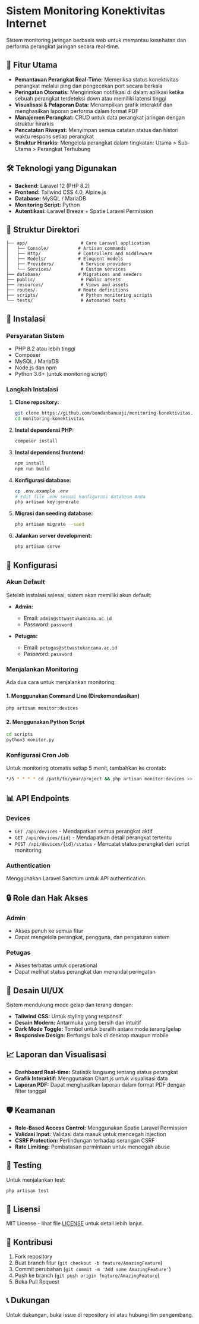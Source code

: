 # Sistem Monitoring Konektivitas Internet

Sistem monitoring jaringan berbasis web untuk memantau kesehatan dan performa perangkat jaringan secara real-time.

## 🚀 Fitur Utama

- **Pemantauan Perangkat Real-Time:** Memeriksa status konektivitas perangkat melalui ping dan pengecekan port secara berkala
- **Peringatan Otomatis:** Mengirimkan notifikasi di dalam aplikasi ketika sebuah perangkat terdeteksi down atau memiliki latensi tinggi
- **Visualisasi & Pelaporan Data:** Menampilkan grafik interaktif dan menghasilkan laporan performa dalam format PDF
- **Manajemen Perangkat:** CRUD untuk data perangkat jaringan dengan struktur hirarkis
- **Pencatatan Riwayat:** Menyimpan semua catatan status dan histori waktu respons setiap perangkat
- **Struktur Hirarkis:** Mengelola perangkat dalam tingkatan: Utama > Sub-Utama > Perangkat Terhubung

## 🛠️ Teknologi yang Digunakan

- **Backend:** Laravel 12 (PHP 8.2)
- **Frontend:** Tailwind CSS 4.0, Alpine.js
- **Database:** MySQL / MariaDB
- **Monitoring Script:** Python
- **Autentikasi:** Laravel Breeze + Spatie Laravel Permission

## 📁 Struktur Direktori

```
├── app/                    # Core Laravel application
│   ├── Console/           # Artisan commands
│   ├── Http/              # Controllers and middleware
│   ├── Models/            # Eloquent models
│   ├── Providers/          # Service providers
│   └── Services/           # Custom services
├── database/              # Migrations and seeders
├── public/                 # Public assets
├── resources/              # Views and assets
├── routes/                # Route definitions
├── scripts/                # Python monitoring scripts
└── tests/                  # Automated tests
```

## 🚀 Instalasi

### Persyaratan Sistem

- PHP 8.2 atau lebih tinggi
- Composer
- MySQL / MariaDB
- Node.js dan npm
- Python 3.6+ (untuk monitoring script)

### Langkah Instalasi

1. **Clone repository:**
   ```bash
   git clone https://github.com/bondanbanuaji/monitoring-konektivitas.git
   cd monitoring-konektivitas
   ```

2. **Instal dependensi PHP:**
   ```bash
   composer install
   ```

3. **Instal dependensi frontend:**
   ```bash
   npm install
   npm run build
   ```

4. **Konfigurasi database:**
   ```bash
   cp .env.example .env
   # Edit file .env sesuai konfigurasi database Anda
   php artisan key:generate
   ```

5. **Migrasi dan seeding database:**
   ```bash
   php artisan migrate --seed
   ```

6. **Jalankan server development:**
   ```bash
   php artisan serve
   ```

## 🔧 Konfigurasi

### Akun Default

Setelah instalasi selesai, sistem akan memiliki akun default:

- **Admin:**
  - Email: `admin@sttwastukancana.ac.id`
  - Password: `password`

- **Petugas:**
  - Email: `petugas@sttwastukancana.ac.id`
  - Password: `password`

### Menjalankan Monitoring

Ada dua cara untuk menjalankan monitoring:

#### 1. Menggunakan Command Line (Direkomendasikan)

```bash
php artisan monitor:devices
```

#### 2. Menggunakan Python Script

```bash
cd scripts
python3 monitor.py
```

### Konfigurasi Cron Job

Untuk monitoring otomatis setiap 5 menit, tambahkan ke crontab:

```bash
*/5 * * * * cd /path/to/your/project && php artisan monitor:devices >> /dev/null 2>&1
```

## 📊 API Endpoints

### Devices
- `GET /api/devices` - Mendapatkan semua perangkat aktif
- `GET /api/devices/{id}` - Mendapatkan detail perangkat tertentu
- `POST /api/devices/{id}/status` - Mencatat status perangkat dari script monitoring

### Authentication
Menggunakan Laravel Sanctum untuk API authentication.

## 🔒 Role dan Hak Akses

### Admin
- Akses penuh ke semua fitur
- Dapat mengelola perangkat, pengguna, dan pengaturan sistem

### Petugas
- Akses terbatas untuk operasional
- Dapat melihat status perangkat dan menandai peringatan

## 🎨 Desain UI/UX

Sistem mendukung mode gelap dan terang dengan:

- **Tailwind CSS:** Untuk styling yang responsif
- **Desain Modern:** Antarmuka yang bersih dan intuitif
- **Dark Mode Toggle:** Tombol untuk beralih antara mode terang/gelap
- **Responsive Design:** Berfungsi baik di desktop maupun mobile

## 📈 Laporan dan Visualisasi

- **Dashboard Real-time:** Statistik langsung tentang status perangkat
- **Grafik Interaktif:** Menggunakan Chart.js untuk visualisasi data
- **Laporan PDF:** Dapat menghasilkan laporan dalam format PDF dengan filter tanggal

## 🛡️ Keamanan

- **Role-Based Access Control:** Menggunakan Spatie Laravel Permission
- **Validasi Input:** Validasi data masuk untuk mencegah injection
- **CSRF Protection:** Perlindungan terhadap serangan CSRF
- **Rate Limiting:** Pembatasan permintaan untuk mencegah abuse

## 🧪 Testing

Untuk menjalankan test:

```bash
php artisan test
```

## 📄 Lisensi

MIT License - lihat file [LICENSE](LICENSE) untuk detail lebih lanjut.

## 🤝 Kontribusi

1. Fork repository
2. Buat branch fitur (`git checkout -b feature/AmazingFeature`)
3. Commit perubahan (`git commit -m 'Add some AmazingFeature'`)
4. Push ke branch (`git push origin feature/AmazingFeature`)
5. Buka Pull Request

## 📞 Dukungan

Untuk dukungan, buka issue di repository ini atau hubungi tim pengembang.